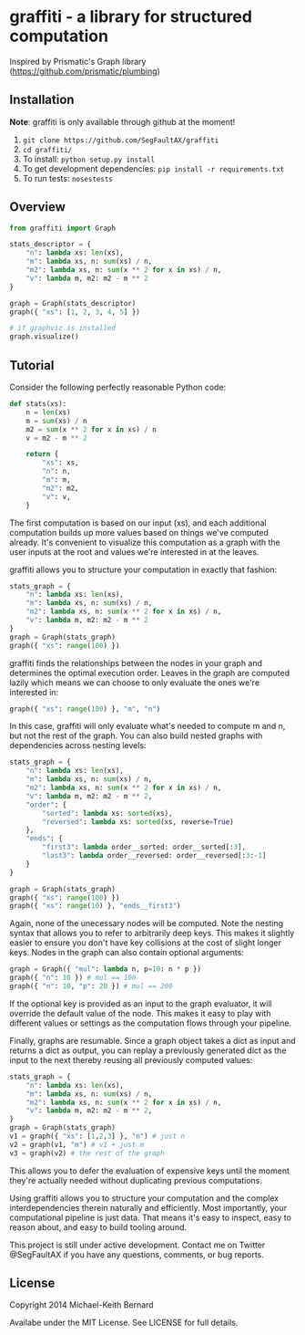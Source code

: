 # graffiti - a library for structured computation

Inspired by Prismatic's Graph library (https://github.com/prismatic/plumbing)

## Installation

**Note**: graffiti is only available through github at the moment!

1. `git clone https://github.com/SegFaultAX/graffiti`
1. `cd graffiti/`
1. To install: `python setup.py install`
1. To get development dependencies: `pip install -r requirements.txt`
1. To run tests: `nosestests`

## Overview

```python
from graffiti import Graph

stats_descriptor = {
    "n": lambda xs: len(xs),
    "m": lambda xs, n: sum(xs) / n,
    "m2": lambda xs, n: sum(x ** 2 for x in xs) / n,
    "v": lambda m, m2: m2 - m ** 2
}

graph = Graph(stats_descriptor)
graph({ "xs": [1, 2, 3, 4, 5] })

# if graphviz is installed
graph.visualize()
```

## Tutorial

Consider the following perfectly reasonable Python code:

```python
def stats(xs):
    n = len(xs)
    m = sum(xs) / n
    m2 = sum(x ** 2 for x in xs) / n
    v = m2 - m ** 2

    return {
        "xs": xs,
        "n": n,
        "m": m,
        "m2": m2,
        "v": v,
    }
```

The first computation is based on our input (xs), and each additional
computation builds up more values based on things we've computed already. It's
convenient to visualize this computation as a graph with the user inputs at the
root and values we're interested in at the leaves.

graffiti allows you to structure your computation in exactly that fashion:

```python
stats_graph = {
    "n": lambda xs: len(xs),
    "m": lambda xs, n: sum(xs) / n,
    "m2": lambda xs, n: sum(x ** 2 for x in xs) / n,
    "v": lambda m, m2: m2 - m ** 2
}
graph = Graph(stats_graph)
graph({ "xs": range(100) })
```

graffiti finds the relationships between the nodes in your graph and determines
the optimal execution order. Leaves in the graph are computed lazily which means
we can choose to only evaluate the ones we're interested in:

```python
graph({ "xs": range(100) }, "m", "n")
```

In this case, graffiti will only evaluate what's needed to compute m and n, but
not the rest of the graph. You can also build nested graphs with dependencies
across nesting levels:

```python
stats_graph = {
    "n": lambda xs: len(xs),
    "m": lambda xs, n: sum(xs) / n,
    "m2": lambda xs, n: sum(x ** 2 for x in xs) / n,
    "v": lambda m, m2: m2 - m ** 2,
    "order": {
        "sorted": lambda xs: sorted(xs),
        "reversed": lambda xs: sorted(xs, reverse=True)
    },
    "ends": {
        "first3": lambda order__sorted: order__sorted[:3],
        "last3": lambda order__reversed: order__reversed[:3:-1]
    }
}

graph = Graph(stats_graph)
graph({ "xs": range(100) })
graph({ "xs": range(10) }, "ends__first3")
```

Again, none of the unecessary nodes will be computed. Note the nesting syntax
that allows you to refer to arbitrarily deep keys. This makes it slightly easier
to ensure you don't have key collisions at the cost of slight longer keys. Nodes
in the graph can also contain optional arguments:

```python
graph = Graph({ "mul": lambda n, p=10: n * p })
graph({ "n": 10 }) # mul == 100
graph({ "n": 10, "p": 20 }) # mul == 200
```

If the optional key is provided as an input to the graph evaluator, it will
override the default value of the node. This makes it easy to play with
different values or settings as the computation flows through your pipeline.

Finally, graphs are resumable. Since a graph object takes a dict as input and
returns a dict as output, you can replay a previously generated dict as the
input to the next thereby reusing all previously computed values:

```python
stats_graph = {
    "n": lambda xs: len(xs),
    "m": lambda xs, n: sum(xs) / n,
    "m2": lambda xs, n: sum(x ** 2 for x in xs) / n,
    "v": lambda m, m2: m2 - m ** 2,
}
graph = Graph(stats_graph)
v1 = graph({ "xs": [1,2,3] }, "n") # just n
v2 = graph(v1, "m") # v1 + just m
v3 = graph(v2) # the rest of the graph
```

This allows you to defer the evaluation of expensive keys until the moment
they're actually needed without duplicating previous computations.

Using graffiti allows you to structure your computation and the complex
interdependencies therein naturally and efficiently. Most importantly, your
computational pipeline is just data. That means it's easy to inspect, easy to
reason about, and easy to build tooling around.

This project is still under active development. Contact me on Twitter
@SegFaultAX if you have any questions, comments, or bug reports.

## License

Copyright 2014 Michael-Keith Bernard

Availabe under the MIT License. See LICENSE for full details.
